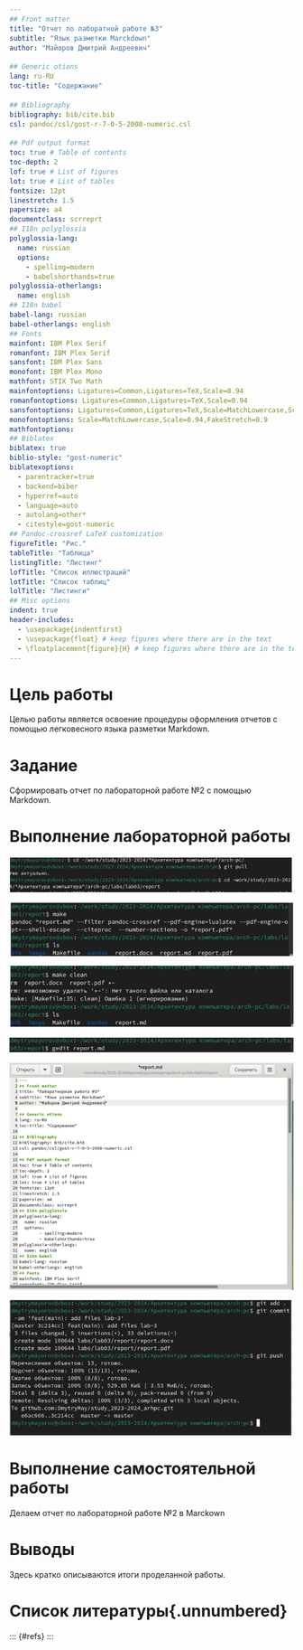 ```yaml
---
## Front matter
title: "Отчет по лаборатной работе №3"
subtitle: "Язык разметки Marckdown"
author: "Майоров Дмитрий Андреевич"

## Generic otions
lang: ru-RU
toc-title: "Содержание"

## Bibliography
bibliography: bib/cite.bib
csl: pandoc/csl/gost-r-7-0-5-2008-numeric.csl

## Pdf output format
toc: true # Table of contents
toc-depth: 2
lof: true # List of figures
lot: true # List of tables
fontsize: 12pt
linestretch: 1.5
papersize: a4
documentclass: scrreprt
## I18n polyglossia
polyglossia-lang:
  name: russian
  options:
	- spelling=modern
	- babelshorthands=true
polyglossia-otherlangs:
  name: english
## I18n babel
babel-lang: russian
babel-otherlangs: english
## Fonts
mainfont: IBM Plex Serif
romanfont: IBM Plex Serif
sansfont: IBM Plex Sans
monofont: IBM Plex Mono
mathfont: STIX Two Math
mainfontoptions: Ligatures=Common,Ligatures=TeX,Scale=0.94
romanfontoptions: Ligatures=Common,Ligatures=TeX,Scale=0.94
sansfontoptions: Ligatures=Common,Ligatures=TeX,Scale=MatchLowercase,Scale=0.94
monofontoptions: Scale=MatchLowercase,Scale=0.94,FakeStretch=0.9
mathfontoptions:
## Biblatex
biblatex: true
biblio-style: "gost-numeric"
biblatexoptions:
  - parentracker=true
  - backend=biber
  - hyperref=auto
  - language=auto
  - autolang=other*
  - citestyle=gost-numeric
## Pandoc-crossref LaTeX customization
figureTitle: "Рис."
tableTitle: "Таблица"
listingTitle: "Листинг"
lofTitle: "Список иллюстраций"
lotTitle: "Список таблиц"
lolTitle: "Листинги"
## Misc options
indent: true
header-includes:
  - \usepackage{indentfirst}
  - \usepackage{float} # keep figures where there are in the text
  - \floatplacement{figure}{H} # keep figures where there are in the text
---
```


# Цель работы

Целью работы является освоение процедуры оформления отчетов с помощью легковесного языка разметки Markdown.

# Задание

Сформировать отчет по лабораторной работе №2 с помощью Markdown.


# Выполнение лабораторной работы



![Переходим в каталог, привязанный к репозиторию Git и обновляем локальный репозиторий с помощью команды git pull. Далее переходим в каталог с шаблоном отчета по лабораторной работе № 3.](image/01.jpg)

![Проводим компиляцию шаблона с использованием Makefile. Открываем и проверяем корректность полученных файлов.](image/02.jpg)

![Удаляем полученные файлы. Проверяем корректность выполнения команды](image/03.jpg)

![Открываем файл report.md](image/04.jpg)

![Заполняем отчет](image/05.jpg)

![С помощью git отправлем файлы на github](image/06.jpg)


# Выполнение самостоятельной работы

Делаем отчет по лабораторной работе №2 в Marckown



# Выводы

Здесь кратко описываются итоги проделанной работы.

# Список литературы{.unnumbered}

::: {#refs}
:::
